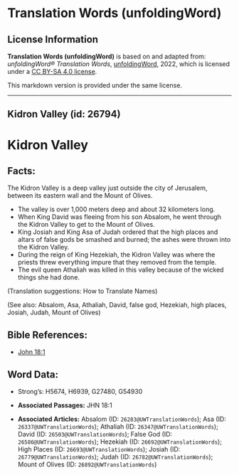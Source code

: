 # Translation Words (unfoldingWord)

## License Information

**Translation Words (unfoldingWord)** is based on and adapted from: _unfoldingWord® Translation Words_, [unfoldingWord](https://unfoldingword.org/utw), 2022, which is licensed under a [CC BY-SA 4.0 license](https://creativecommons.org/licenses/by-sa/4.0/legalcode.en).

This markdown version is provided under the same license.



--------------------------------

## Kidron Valley (id: 26794)

Kidron Valley
=============

Facts:
------

The Kidron Valley is a deep valley just outside the city of Jerusalem, between its eastern wall and the Mount of Olives.

* The valley is over 1,000 meters deep and about 32 kilometers long.
* When King David was fleeing from his son Absalom, he went through the Kidron Valley to get to the Mount of Olives.
* King Josiah and King Asa of Judah ordered that the high places and altars of false gods be smashed and burned; the ashes were thrown into the Kidron Valley.
* During the reign of King Hezekiah, the Kidron Valley was where the priests threw everything impure that they removed from the temple.
* The evil queen Athaliah was killed in this valley because of the wicked things she had done.

(Translation suggestions: How to Translate Names)

(See also: Absalom, Asa, Athaliah, David, false god, Hezekiah, high places, Josiah, Judah, Mount of Olives)

Bible References:
-----------------

* [John 18:1](https://ref.ly/John18:1)

Word Data:
----------

* Strong’s: H5674, H6939, G27480, G54930

* **Associated Passages:** JHN 18:1
* **Associated Articles:** Absalom (ID: `26283@UWTranslationWords`); Asa (ID: `26337@UWTranslationWords`); Athaliah (ID: `26347@UWTranslationWords`); David (ID: `26503@UWTranslationWords`); False God (ID: `26586@UWTranslationWords`); Hezekiah (ID: `26692@UWTranslationWords`); High Places (ID: `26693@UWTranslationWords`); Josiah (ID: `26779@UWTranslationWords`); Judah (ID: `26782@UWTranslationWords`); Mount of Olives (ID: `26892@UWTranslationWords`)

